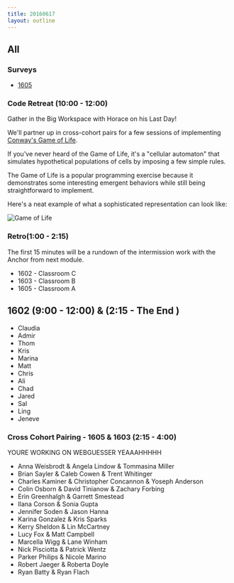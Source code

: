 ```yaml
---
title: 20160617
layout: outline
---
```


## All

### Surveys

* [1605](http://goo.gl/forms/2B6i5OdeYQfrry9m2)

### Code Retreat (10:00 - 12:00)

Gather in the Big Workspace with Horace on his Last Day!

We'll partner up in cross-cohort pairs for a few sessions of implementing [Conway's Game of Life](https://en.wikipedia.org/wiki/Conway%27s_Game_of_Life).

If you've never heard of the Game of Life, it's a "cellular automaton" that simulates hypothetical populations of cells by imposing a few simple rules.

The Game of Life is a popular programming exercise because it demonstrates some interesting emergent behaviors while still being straightforward to implement.

Here's a neat example of what a sophisticated representation can look like:

![Game of Life](https://upload.wikimedia.org/wikipedia/commons/d/d0/Color_coded_racetrack_large_channel.gif)

### Retro(1:00 - 2:15)

The first 15 minutes will be a rundown of the intermission work with the Anchor from next module.

* 1602 - Classroom C
* 1603 - Classroom B
* 1605 - Classroom A

## 1602 (9:00 - 12:00) & (2:15 - The End )

* Claudia
* Admir
* Thom
* Kris
* Marina
* Matt
* Chris
* Ali
* Chad
* Jared
* Sal
* Ling
* Jeneve


### Cross Cohort Pairing - 1605 & 1603 (2:15 - 4:00)

YOURE WORKING ON WEBGUESSER YEAAAHHHHH

* Anna Weisbrodt & Angela Lindow & Tommasina Miller
* Brian Sayler & Caleb Cowen & Trent Whitinger
* Charles Kaminer & Christopher Concannon & Yoseph Anderson
* Colin Osborn & David Tinianow & Zachary Forbing
* Erin Greenhalgh & Garrett Smestead
* Ilana Corson & Sonia Gupta
* Jennifer Soden & Jason Hanna
* Karina Gonzalez & Kris Sparks
* Kerry Sheldon & Lin McCartney
* Lucy Fox & Matt Campbell
* Marcella Wigg & Lane Winham
* Nick Pisciotta & Patrick Wentz
* Parker Philips & Nicole Marino
* Robert Jaeger & Roberta Doyle
* Ryan Batty & Ryan Flach
